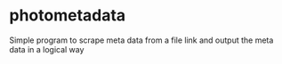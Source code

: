 # photometadata
Simple program to scrape meta data from a file link and output the meta data in a logical way
